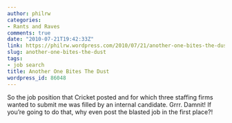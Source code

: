 ```yaml
---
author: philrw
categories:
- Rants and Raves
comments: true
date: "2010-07-21T19:42:33Z"
link: https://philrw.wordpress.com/2010/07/21/another-one-bites-the-dust/
slug: another-one-bites-the-dust
tags:
- job search
title: Another One Bites The Dust
wordpress_id: 86048
---
```


So the job position that Cricket posted and for which three staffing firms wanted to submit me was filled by an internal candidate. Grrr. Damnit! If you’re going to do that, why even post the blasted job in the first place?!
